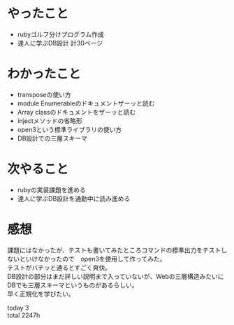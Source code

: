 # やったこと
- rubyゴルフ分けプログラム作成
- 達人に学ぶDB設計 計30ページ
# わかったこと
- transposeの使い方
- module Enumerableのドキュメントザーッと読む
- Array classのドキュメントをザーッと読む
- injectメソッドの省略形
- open3という標準ライブラリの使い方
- DB設計での三層スキーマ

# 次やること
- rubyの実装課題を進める
- 達人に学ぶDB設計を通勤中に読み進める　

# 感想
課題にはなかったが、テストも書いてみたところコマンドの標準出力をテストしないといけなかったので　open3を使用して作ってみた。  
テストがバチッと通るとすごく爽快。  
DB設計の部分はまだ詳しい説明まで入っていないが、Webの三層構造みたいにDBでも三層スキーマというものがあるらしい。  
早く正規化を学びたい。

today 3  
total 2247h
